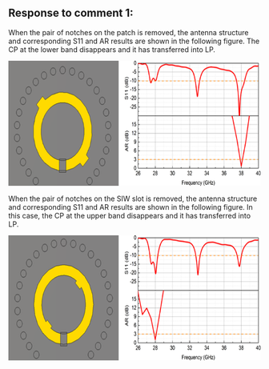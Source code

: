 ## Response to comment 1:
When the pair of notches on the patch is removed, the antenna structure and corresponding S11 and AR results are shown in the following figure. The CP at the lower band disappears and it has transferred into LP.

<div align=center><img src="https://github.com/dannychk/TAP-Response/blob/master/R2A01F1.png" width="650" height="250" /></div>


When the pair of notches on the SIW slot is removed, the antenna structure and corresponding S11 and AR results are shown in the following figure. In this case, the CP at the upper band disappears and it has transferred into LP.

<div align=center><img src="https://github.com/dannychk/TAP-Response/blob/master/R2A01F2.png" width="650" height="250" /></div>

